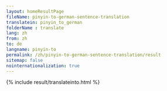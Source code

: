 ```yaml
---
layout: homeResultPage
fileName: pinyin-to-german-sentence-translation
translatein: pinyin_to_german
folderName : translate
lang: zh
from: zh
to: de
langname: pinyin-to
permalink: /zh/pinyin-to-german-sentence-translation/result
sitemap: false
nointernationalization: true
---
```

{% include result/translateinto.html %}

<script src="/js/result/translation.js" data-foldername="{{page.folderName}}" data-lang="{{page.lang}}"></script>
